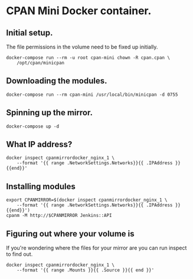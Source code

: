 # CPAN Mini Docker container.

## Initial setup.

The file permissions in the volume need to be fixed up initially.

    docker-compose run --rm -u root cpan-mini chown -R cpan.cpan \
        /opt/cpan/minicpan

## Downloading the modules.

    docker-compose run --rm cpan-mini /usr/local/bin/minicpan -d 0755

## Spinning up the mirror.

    docker-compose up -d

## What IP address?

    docker inspect cpanmirrordocker_nginx_1 \
        --format '{{ range .NetworkSettings.Networks}}{{ .IPAddress }}{{end}}'

## Installing modules

    export CPANMIRROR=$(docker inspect cpanmirrordocker_nginx_1 \
        --format '{{ range .NetworkSettings.Networks}}{{ .IPAddress }}{{end}}')
    cpanm -M http://$CPANMIRROR Jenkins::API

## Figuring out where your volume is

If you're wondering where the files for your mirror are you can run inspect 
to find out.

    docker inspect cpanmirrordocker_nginx_1 \
        --format '{{ range .Mounts }}{{ .Source }}{{ end }}'
